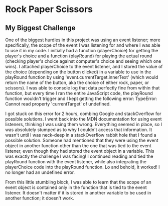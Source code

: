 # Rock Paper Scissors

## My Biggest Challenge

One of the biggest hurdles in this project was using an event listener; more specifically, the scope of the event I was listening for and where I was able to use it in my code. I initially had a function (playerChoice) for getting the player's choice and a function (playRound) for playing the actual round (checking player's choice against computer's choice and seeing which one wins). I attached playerChoice to the event listener, and I stored the value of the choice (depending on the button clicked) in a variable to use in the playRound function by using 'event.currentTarget.innerText' (which would return the name of the button, aka the choice of either rock, paper, or scissors). I was able to console log that data perfectly fine from within that function, but every time I ran the entire JavaScript code, the playRound function wouldn't trigger and I kept getting the following error: TypeError: Cannot read property 'currentTarget' of undefined. 

I got stuck on this error for 2 hours, combing Google and stackOverflow for possible solutions. I went back into the MDN documentation for using event listeners, thinking I was using them wrong. Everything seemed in place, so I was absolutely stumped as to why I couldn't access that information. It wasn't until I was neck-deep in a stackOverflow rabbit hole that I found a possible solution. Someone had mentioned that they were using the event object in another function other than the one that was tied to the event listener, even though they had stored the event object in a variable. This was exactly the challenge I was facing! I continued reading and tied the playRound function with the event listener, while also integrating the playerChoice code into the playRound function. Lo and behold, it worked! I no longer had an undefined error. 

From this little stumbling block, I was able to learn that the scope of an event object is contained only in the function that is tied to the event listener. It doesn't matter if it is stored in another variable to be used in another function; it doesn't work. 


